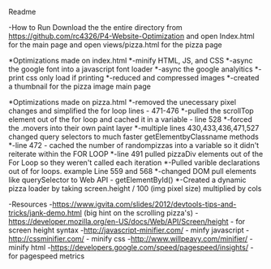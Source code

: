 Readme

-How to Run
		Download the the entire directory from https://github.com/rc4326/P4-Website-Optimization and open Index.html for the main page and open views/pizza.html for the pizza page

*Optimizations made on index.html
 	*-minify HTML, JS, and CSS
	*-async the google font into a javascript font loader
	*-async the google analyitics
	*-print css only load if printing
	*-reduced and compressed images
	*-created a thumbnail for the pizza image main page
	
*Optimizations made on pizza.html
	*-removed the unecessary pixel changes and simplified the for loop lines - 471-476
	*-pulled the scrollTop element out of the for loop and cached it in a variable - line 528
	*-forced the .movers into their own paint layer
	*-multiple lines 430,433,436,471,527 changed query selectors to much faster getElementbyClassname methods
	*-line 472 - cached the number of randompizzas into a variable so it didn't reiterate within the FOR LOOP
	*-line 491 pulled pizzaDiv elements out of the For Loop so they weren't called each iteration
	*-Pulled varible declarations out of for loops. example Line 559 and 568
	*-changed DOM pull elements like querySelector to Web API - getElementById()
	*-Created a dynamic pizza loader by taking screen.height / 100 (img pixel size) multiplied by cols
	
	
	
-Resources
	-https://www.igvita.com/slides/2012/devtools-tips-and-tricks/jank-demo.html (big hint on the scrolling pizza's)
	-https://developer.mozilla.org/en-US/docs/Web/API/Screen/height - for screen height syntax
	-http://javascript-minifier.com/ - minfy javascript
	-http://cssminifier.com/ - minify css
	-http://www.willpeavy.com/minifier/ - minify html
	-https://developers.google.com/speed/pagespeed/insights/ - for pagespeed metrics
	
